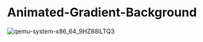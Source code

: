 # Animated-Gradient-Background
![qemu-system-x86_64_9HZ88lLTQ3](https://user-images.githubusercontent.com/54097213/156213732-f0d52978-fde2-43f4-9d5c-9c6fbc4ed409.gif)
